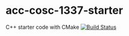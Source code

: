 # acc-cosc-1337-starter
C++ starter code with CMake
[![Build Status](https://travis-ci.org/acc-cosc-1337-fall-2019/acc-cosc-1337-fall-2019-MimicMarshall.svg?branch=master)](https://travis-ci.org/acc-cosc-1337-fall-2019/acc-cosc-1337-fall-2019-MimicMarshall)
